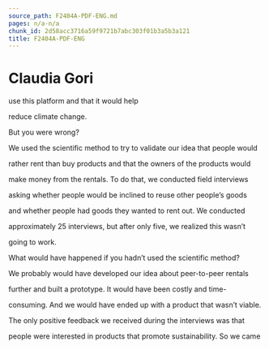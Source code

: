 ```yaml
---
source_path: F2404A-PDF-ENG.md
pages: n/a-n/a
chunk_id: 2d58acc3716a59f9721b7abc303f01b3a5b3a121
title: F2404A-PDF-ENG
---
```

# Claudia Gori

use this platform and that it would help

reduce climate change.

But you were wrong?

We used the scientific method to try to validate our idea that people would

rather rent than buy products and that the owners of the products would

make money from the rentals. To do that, we conducted field interviews

asking whether people would be inclined to reuse other people’s goods

and whether people had goods they wanted to rent out. We conducted

approximately 25 interviews, but after only five, we realized this wasn’t

going to work.

What would have happened if you hadn’t used the scientific method?

We probably would have developed our idea about peer-to-peer rentals

further and built a prototype. It would have been costly and time-

consuming. And we would have ended up with a product that wasn’t viable.

The only positive feedback we received during the interviews was that

people were interested in products that promote sustainability. So we came
